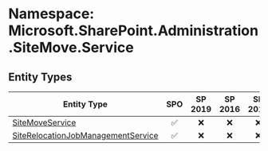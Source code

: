 # Namespace: Microsoft.SharePoint.Administration.SiteMove.Service

## Entity Types

Entity Type | SPO | SP 2019 | SP 2016 | SP 2013
----------|:---:|:-------:|:-------:|:-------:
[SiteMoveService](./EntityTypes/SiteMoveService.md) | ✅ | ❌ | ❌ | ❌
[SiteRelocationJobManagementService](./EntityTypes/SiteRelocationJobManagementService.md) | ✅ | ❌ | ❌ | ❌